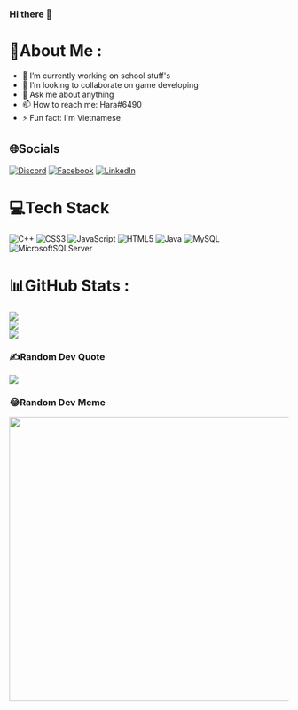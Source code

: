 ### Hi there 👋

# 💫About Me :
- 🔭 I’m currently working on school stuff's
- 👯 I’m looking to collaborate on game developing
- 💬 Ask me about anything
- 📫 How to reach me: Hara#6490 
- ⚡ Fun fact: I'm Vietnamese 

## 🌐Socials
[![Discord](https://img.shields.io/badge/Discord-%237289DA.svg?logo=discord&logoColor=white)](htttps://discord.gg/Hara#6490) [![Facebook](https://img.shields.io/badge/Facebook-%231877F2.svg?logo=Facebook&logoColor=white)](https://facebook.com/duy.khanh109/) [![LinkedIn](https://img.shields.io/badge/LinkedIn-%230077B5.svg?logo=linkedin&logoColor=white)](https://www.linkedin.com/in/hoàng-khánh-duy-b3a0a9233/) 

# 💻Tech Stack
![C++](https://img.shields.io/badge/c++-%2300599C.svg?style=for-the-badge&logo=c%2B%2B&logoColor=white) ![CSS3](https://img.shields.io/badge/css3-%231572B6.svg?style=for-the-badge&logo=css3&logoColor=white) ![JavaScript](https://img.shields.io/badge/javascript-%23323330.svg?style=for-the-badge&logo=javascript&logoColor=%23F7DF1E) ![HTML5](https://img.shields.io/badge/html5-%23E34F26.svg?style=for-the-badge&logo=html5&logoColor=white) ![Java](https://img.shields.io/badge/java-%23ED8B00.svg?style=for-the-badge&logo=java&logoColor=white) ![MySQL](https://img.shields.io/badge/mysql-%2300f.svg?style=for-the-badge&logo=mysql&logoColor=white) ![MicrosoftSQLServer](https://img.shields.io/badge/Microsoft%20SQL%20Sever-CC2927?style=for-the-badge&logo=microsoft%20sql%20server&logoColor=white)
# 📊GitHub Stats :
![](https://github-readme-stats.vercel.app/api?username=NickDuyH2K3&theme=synthwave&hide_border=false&include_all_commits=false&count_private=false)<br/>
![](https://github-readme-streak-stats.herokuapp.com/?user=NickDuyH2K3&theme=synthwave&hide_border=false)<br/>
![](https://github-readme-stats.vercel.app/api/top-langs/?username=NickDuyH2K3&theme=synthwave&hide_border=false&include_all_commits=false&count_private=false&layout=compact)

### ✍️Random Dev Quote
![](https://quotes-github-readme.vercel.app/api?type=horizontal&theme=gruvbox)

### 😂Random Dev Meme
<img src="https://random-memer.herokuapp.com/" width="512px"/>


